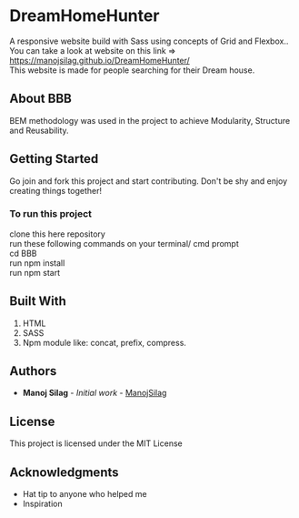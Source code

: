 
# DreamHomeHunter

 A responsive website build with Sass using concepts of Grid and Flexbox..                                                                            
 You can take a look at website on this link => https://manojsilag.github.io/DreamHomeHunter/                                                          
 This website is made for people searching for their Dream house.                                                                  
 
 ## About BBB                                                                                                                                      
 BEM methodology was used in the project to achieve Modularity, Structure and Reusability.                                                           
                                                       
## Getting Started                                                                                                                        
Go join and fork this project and start contributing. Don't be shy and enjoy creating things together!                                     
### To run this project                                                                                                                             
clone this here repository                                                                                                                           
run these following commands on your terminal/ cmd prompt                                                                                       
 cd BBB                                                                                                                                                                             
 run npm install                                                                                                                                 
 run npm start                                                                                                                                       
## Built With                                                                                                                                      
1) HTML                                                                                                                                           
2) SASS                                                                                                                                         
3) Npm module like: concat, prefix, compress.                                                                                                  
## Authors                                                                                                                                     
* **Manoj Silag** - *Initial work* - [ManojSilag](https://github.com/ManojSilag)                                                                  
## License                                                                                                                                                        
This project is licensed under the MIT License                                                                                                      
## Acknowledgments                                                                                                                                           
* Hat tip to anyone who helped me
* Inspiration
